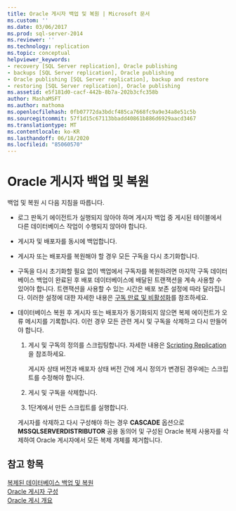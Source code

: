 ```yaml
---
title: Oracle 게시자 백업 및 복원 | Microsoft 문서
ms.custom: ''
ms.date: 03/06/2017
ms.prod: sql-server-2014
ms.reviewer: ''
ms.technology: replication
ms.topic: conceptual
helpviewer_keywords:
- recovery [SQL Server replication], Oracle publishing
- backups [SQL Server replication], Oracle publishing
- Oracle publishing [SQL Server replication], backup and restore
- restoring [SQL Server replication], Oracle publishing
ms.assetid: e5f181d0-cacf-442b-8b7a-202b3cfc358b
author: MashaMSFT
ms.author: mathoma
ms.openlocfilehash: 0fb07772da3bdcf485ca7668fc9a9e34a8e51c5b
ms.sourcegitcommit: 57f1d15c67113bbadd40861b886d6929aacd3467
ms.translationtype: MT
ms.contentlocale: ko-KR
ms.lasthandoff: 06/18/2020
ms.locfileid: "85060570"
---
```

# <a name="backup-and-restore-for-oracle-publishers"></a>Oracle 게시자 백업 및 복원
  백업 및 복원 시 다음 지침을 따릅니다.  
  
-   로그 판독기 에이전트가 실행되지 않아야 하며 게시자 백업 중 게시된 테이블에서 다른 데이터베이스 작업이 수행되지 않아야 합니다.  
  
-   게시자 및 배포자를 동시에 백업합니다.  
  
-   게시자 또는 배포자를 복원해야 할 경우 모든 구독을 다시 초기화합니다.  
  
-   구독을 다시 초기화할 필요 없이 백업에서 구독자를 복원하려면 마지막 구독 데이터베이스 백업이 완료된 후 배포 데이터베이스에 배달된 트랜잭션을 계속 사용할 수 있어야 합니다. 트랜잭션을 사용할 수 있는 시간은 배포 보존 설정에 따라 달라집니다. 이러한 설정에 대한 자세한 내용은 [구독 만료 및 비활성화](../subscription-expiration-and-deactivation.md)를 참조하세요.  
  
-   데이터베이스 복원 후 게시자 또는 배포자가 동기화되지 않으면 복제 에이전트가 오류 메시지를 기록합니다. 이런 경우 모든 관련 게시 및 구독을 삭제하고 다시 만들어야 합니다.  
  
    1.  게시 및 구독의 정의를 스크립팅합니다. 자세한 내용은 [Scripting Replication](../scripting-replication.md)을 참조하세요.  
  
         게시자 상태 버전과 배포자 상태 버전 간에 게시 정의가 변경된 경우에는 스크립트를 수정해야 합니다.  
  
    2.  게시 및 구독을 삭제합니다.  
  
    3.  1단계에서 만든 스크립트를 실행합니다.  
  
     게시자를 삭제하고 다시 구성해야 하는 경우 **CASCADE** 옵션으로 **MSSQLSERVERDISTRIBUTOR** 공용 동의어 및 구성된 Oracle 복제 사용자를 삭제하여 Oracle 게시자에서 모든 복제 개체를 제거합니다.  
  
## <a name="see-also"></a>참고 항목  
 [복제된 데이터베이스 백업 및 복원](../administration/back-up-and-restore-replicated-databases.md)   
 [Oracle 게시자 구성](configure-an-oracle-publisher.md)   
 [Oracle 게시 개요](oracle-publishing-overview.md)  
  
  
